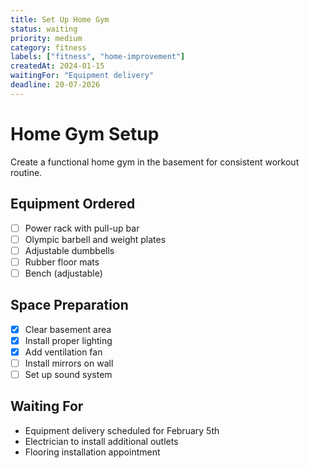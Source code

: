 ```yaml
---
title: Set Up Home Gym
status: waiting
priority: medium
category: fitness
labels: ["fitness", "home-improvement"]
createdAt: 2024-01-15
waitingFor: "Equipment delivery"
deadline: 20-07-2026
---
```


# Home Gym Setup

Create a functional home gym in the basement for consistent workout routine.

## Equipment Ordered

- [ ] Power rack with pull-up bar
- [ ] Olympic barbell and weight plates
- [ ] Adjustable dumbbells
- [ ] Rubber floor mats
- [ ] Bench (adjustable)

## Space Preparation

- [x] Clear basement area
- [x] Install proper lighting
- [x] Add ventilation fan
- [ ] Install mirrors on wall
- [ ] Set up sound system

## Waiting For

- Equipment delivery scheduled for February 5th
- Electrician to install additional outlets
- Flooring installation appointment
